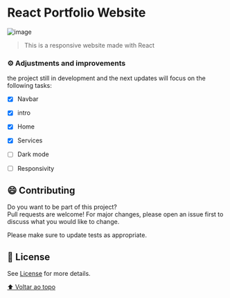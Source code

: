 # React Portfolio Website

![image](https://user-images.githubusercontent.com/95534704/176410453-bc902ffe-ba61-4319-a3d9-f46f3474152f.png)

> This is a responsive website made with React

### ⚙️ Adjustments and improvements

the project still in development and the next updates will focus on the following tasks:

- [x] Navbar
- [x] intro
- [x] Home
- [x] Services
- [ ] Dark mode
- [ ] Responsivity


## 😄 Contributing <br>

Do you want to be part of this project? <br>
Pull requests are welcome! For major changes, please open an issue first to discuss what you would like to change.

Please make sure to update tests as appropriate.

## 📝 License

 See [License](LICENSE.md) for more details.

[⬆ Voltar ao topo](#nome-do-projeto)<br>
